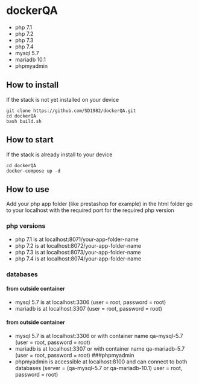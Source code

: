 # dockerQA


- php 7.1
- php 7.2
- php 7.3
- php 7.4
- mysql 5.7
- mariadb 10.1
- phpmyadmin

## How to install
If the stack is not yet installed on your device
```
git clone https://github.com/SD1982/dockerQA.git
cd dockerQA
bash build.sh
```

## How to start
If the stack is already install to your device
``` 
cd dockerQA
docker-compose up -d
```

## How to use
Add your php app folder (like prestashop for example) in the html folder
go to your localhost with the required port for the required php version
### php versions
- php 7.1 is at localhost:8071/your-app-folder-name
- php 7.2 is at localhost:8072/your-app-folder-name
- php 7.3 is at localhost:8073/your-app-folder-name
- php 7.4 is at localhost:8074/your-app-folder-name
### databases
#### from outside container
- mysql 5.7 is at localhost:3306 (user = root, password = root)
- mariadb is at localhost:3307 (user = root, password = root)
#### from outside container
- mysql 5.7 is at localhost:3306 or with container name qa-mysql-5.7
  (user = root, password = root)
- mariadb is at localhost:3307 or with container name qa-mariadb-5.7
  (user = root, password = root)
###phpmyadmin
- phpmyadmin is accessible at localhost:8100 and can connect to both databases 
  (server = (qa-mysql-5.7 or qa-mariadb-10.1) user = root, password = root)
